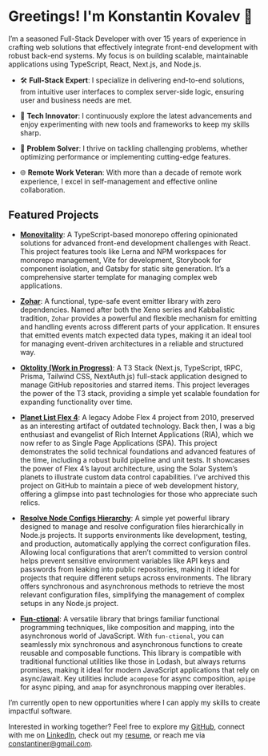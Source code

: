 # Greetings! I'm Konstantin Kovalev 👋

I’m a seasoned Full-Stack Developer with over 15 years of experience in crafting web solutions that effectively integrate front-end development with robust back-end systems. My focus is on building scalable, maintainable applications using TypeScript, React, Next.js, and Node.js.

- 🛠️ **Full-Stack Expert**: I specialize in delivering end-to-end solutions, from intuitive user interfaces to complex server-side logic, ensuring user and business needs are met.

- 🚀 **Tech Innovator**: I continuously explore the latest advancements and enjoy experimenting with new tools and frameworks to keep my skills sharp.

- 🧩 **Problem Solver**: I thrive on tackling challenging problems, whether optimizing performance or implementing cutting-edge features.

- 🌐 **Remote Work Veteran**: With more than a decade of remote work experience, I excel in self-management and effective online collaboration.

## Featured Projects

- **[Monovitality](https://github.com/Constantiner/monovitality)**: A TypeScript-based monorepo offering opinionated solutions for advanced front-end development challenges with React. This project features tools like Lerna and NPM workspaces for monorepo management, Vite for development, Storybook for component isolation, and Gatsby for static site generation. It’s a comprehensive starter template for managing complex web applications.

- **[Zohar](https://github.com/Constantiner/zohar)**: A functional, type-safe event emitter library with zero dependencies. Named after both the Xeno series and Kabbalistic tradition, `Zohar` provides a powerful and flexible mechanism for emitting and handling events across different parts of your application. It ensures that emitted events match expected data types, making it an ideal tool for managing event-driven architectures in a reliable and structured way.

- **[Oktolity (Work in Progress)](https://github.com/Constantiner/oktolity)**: A T3 Stack (Next.js, TypeScript, tRPC, Prisma, Tailwind CSS, NextAuth.js) full-stack application designed to manage GitHub repositories and starred items. This project leverages the power of the T3 stack, providing a simple yet scalable foundation for expanding functionality over time.

- **[Planet List Flex 4](https://github.com/Constantiner/planet-list-flex-4)**: A legacy Adobe Flex 4 project from 2010, preserved as an interesting artifact of outdated technology. Back then, I was a big enthusiast and evangelist of Rich Internet Applications (RIA), which we now refer to as Single Page Applications (SPA). This project demonstrates the solid technical foundations and advanced features of the time, including a robust build pipeline and unit tests. It showcases the power of Flex 4’s layout architecture, using the Solar System’s planets to illustrate custom data control capabilities. I’ve archived this project on GitHub to maintain a piece of web development history, offering a glimpse into past technologies for those who appreciate such relics.

- **[Resolve Node Configs Hierarchy](https://github.com/Constantiner/resolve-node-configs-hierarchy)**: A simple yet powerful library designed to manage and resolve configuration files hierarchically in Node.js projects. It supports environments like development, testing, and production, automatically applying the correct configuration files. Allowing local configurations that aren’t committed to version control helps prevent sensitive environment variables like API keys and passwords from leaking into public repositories, making it ideal for projects that require different setups across environments. The library offers synchronous and asynchronous methods to retrieve the most relevant configuration files, simplifying the management of complex setups in any Node.js project.

- **[Fun-ctional](https://github.com/Constantiner/fun-ctional)**: A versatile library that brings familiar functional programming techniques, like composition and mapping, into the asynchronous world of JavaScript. With `fun-ctional`, you can seamlessly mix synchronous and asynchronous functions to create reusable and composable functions. This library is compatible with traditional functional utilities like those in Lodash, but always returns promises, making it ideal for modern JavaScript applications that rely on async/await. Key utilities include `acompose` for async composition, `apipe` for async piping, and `amap` for asynchronous mapping over iterables.

I’m currently open to new opportunities where I can apply my skills to create impactful software.

Interested in working together? Feel free to explore my [GitHub](https://github.com/Constantiner?tab=repositories), connect with me on [LinkedIn](https://www.linkedin.com/in/constantiner/), check out my [resume](Konstantin%20Kovalev%20Full-stack%20Developer.pdf), or reach me via <constantiner@gmail.com>.
